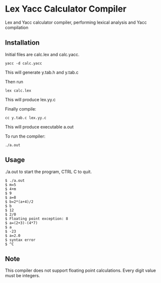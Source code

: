 # Lex Yacc Calculator Compiler
Lex and Yacc calculator compiler, performing lexical analysis and Yacc compilation
## Installation
Initial files are calc.lex and calc.yacc. 
```
yacc -d calc.yacc
````
This will generate y.tab.h and y.tab.c

Then run
```
lex calc.lex
```
This will produce lex.yy.c

Finally compile:
```
cc y.tab.c lex.yy.c
```
This will produce executable a.out

To run the compiler:
```
./a.out
```
## Usage
./a.out to start the program, CTRL C to quit.
```
$ ./a.out
$ m=5
$ 4+m
$ 9
$ a=8
$ b=2*(a+4)/2
$ b
$ 12
$ 2/0
$ Floating point exception: 8
$ a=(2+3)-(4*7)
$ a
$ -23
$ a=2.0
$ syntax error
$ ^C
```
## Note
This compiler does not support floating point calculations. Every digit value must be integers. 


